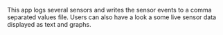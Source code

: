 This app logs several sensors and writes the sensor events to a comma separated values file. Users can also have a look a some live sensor data displayed as text and graphs.